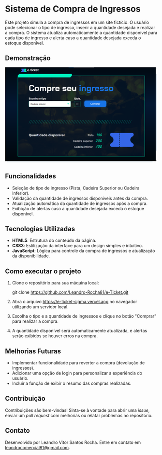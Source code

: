 
# Sistema de Compra de Ingressos

Este projeto simula a compra de ingressos em um site fictício. O usuário pode selecionar o tipo de ingresso, inserir a quantidade desejada e realizar a compra. O sistema atualiza automaticamente a quantidade disponível para cada tipo de ingresso e alerta caso a quantidade desejada exceda o estoque disponível.

## Demonstração

![Demonstração do Sistema de Compra de Ingressos](assets/Exemplo.png)

## Funcionalidades

- Seleção de tipo de ingresso (Pista, Cadeira Superior ou Cadeira Inferior).
- Validação da quantidade de ingressos disponíveis antes da compra.
- Atualização automática da quantidade de ingressos após a compra.
- Exibição de alertas caso a quantidade desejada exceda o estoque disponível.

## Tecnologias Utilizadas

- **HTML5**: Estrutura do conteúdo da página.
- **CSS3**: Estilização da interface para um design simples e intuitivo.
- **JavaScript**: Lógica para controle da compra de ingressos e atualização da disponibilidade.

## Como executar o projeto

1. Clone o repositório para sua máquina local:

    git clone https://github.com/Leandro-Rocha81/e-Ticket.git

2. Abra o arquivo https://e-ticket-sigma.vercel.app no navegador utilizando um servidor local.
3. Escolha o tipo e a quantidade de ingressos e clique no botão "Comprar" para realizar a compra.
4. A quantidade disponível será automaticamente atualizada, e alertas serão exibidos se houver erros na compra.

## Melhorias Futuras

- Implementar funcionalidade para reverter a compra (devolução de ingressos).
- Adicionar uma opção de login para personalizar a experiência do usuário.
- Incluir a função de exibir o resumo das compras realizadas.

## Contribuição

Contribuições são bem-vindas! Sinta-se à vontade para abrir uma *issue*, enviar um *pull request* com melhorias ou relatar problemas no repositório.

## Contato

Desenvolvido por Leandro Vitor Santos Rocha. Entre em contato em leandrocomercial81@gmail.com.
